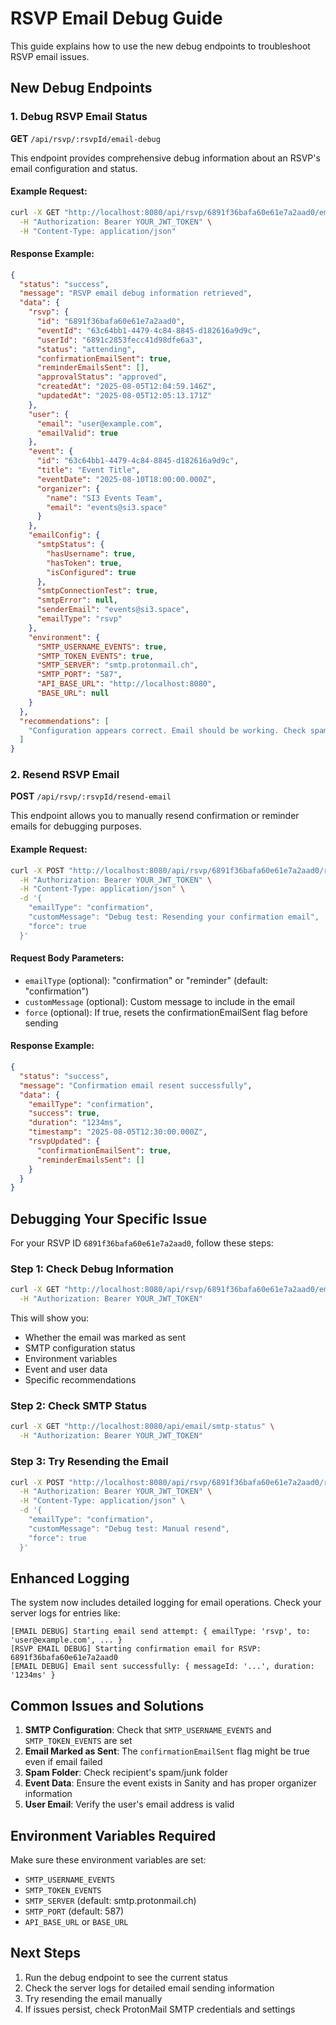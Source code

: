 # RSVP Email Debug Guide

This guide explains how to use the new debug endpoints to troubleshoot RSVP email issues.

## New Debug Endpoints

### 1. Debug RSVP Email Status
**GET** `/api/rsvp/:rsvpId/email-debug`

This endpoint provides comprehensive debug information about an RSVP's email configuration and status.

#### Example Request:
```bash
curl -X GET "http://localhost:8080/api/rsvp/6891f36bafa60e61e7a2aad0/email-debug" \
  -H "Authorization: Bearer YOUR_JWT_TOKEN" \
  -H "Content-Type: application/json"
```

#### Response Example:
```json
{
  "status": "success",
  "message": "RSVP email debug information retrieved",
  "data": {
    "rsvp": {
      "id": "6891f36bafa60e61e7a2aad0",
      "eventId": "63c64bb1-4479-4c84-8845-d182616a9d9c",
      "userId": "6891c2853fecc41d98dfe6a3",
      "status": "attending",
      "confirmationEmailSent": true,
      "reminderEmailsSent": [],
      "approvalStatus": "approved",
      "createdAt": "2025-08-05T12:04:59.146Z",
      "updatedAt": "2025-08-05T12:05:13.171Z"
    },
    "user": {
      "email": "user@example.com",
      "emailValid": true
    },
    "event": {
      "id": "63c64bb1-4479-4c84-8845-d182616a9d9c",
      "title": "Event Title",
      "eventDate": "2025-08-10T18:00:00.000Z",
      "organizer": {
        "name": "SI3 Events Team",
        "email": "events@si3.space"
      }
    },
    "emailConfig": {
      "smtpStatus": {
        "hasUsername": true,
        "hasToken": true,
        "isConfigured": true
      },
      "smtpConnectionTest": true,
      "smtpError": null,
      "senderEmail": "events@si3.space",
      "emailType": "rsvp"
    },
    "environment": {
      "SMTP_USERNAME_EVENTS": true,
      "SMTP_TOKEN_EVENTS": true,
      "SMTP_SERVER": "smtp.protonmail.ch",
      "SMTP_PORT": "587",
      "API_BASE_URL": "http://localhost:8080",
      "BASE_URL": null
    }
  },
  "recommendations": [
    "Configuration appears correct. Email should be working. Check spam folder or try resending."
  ]
}
```

### 2. Resend RSVP Email
**POST** `/api/rsvp/:rsvpId/resend-email`

This endpoint allows you to manually resend confirmation or reminder emails for debugging purposes.

#### Example Request:
```bash
curl -X POST "http://localhost:8080/api/rsvp/6891f36bafa60e61e7a2aad0/resend-email" \
  -H "Authorization: Bearer YOUR_JWT_TOKEN" \
  -H "Content-Type: application/json" \
  -d '{
    "emailType": "confirmation",
    "customMessage": "Debug test: Resending your confirmation email",
    "force": true
  }'
```

#### Request Body Parameters:
- `emailType` (optional): "confirmation" or "reminder" (default: "confirmation")
- `customMessage` (optional): Custom message to include in the email
- `force` (optional): If true, resets the confirmationEmailSent flag before sending

#### Response Example:
```json
{
  "status": "success",
  "message": "Confirmation email resent successfully",
  "data": {
    "emailType": "confirmation",
    "success": true,
    "duration": "1234ms",
    "timestamp": "2025-08-05T12:30:00.000Z",
    "rsvpUpdated": {
      "confirmationEmailSent": true,
      "reminderEmailsSent": []
    }
  }
}
```

## Debugging Your Specific Issue

For your RSVP ID `6891f36bafa60e61e7a2aad0`, follow these steps:

### Step 1: Check Debug Information
```bash
curl -X GET "http://localhost:8080/api/rsvp/6891f36bafa60e61e7a2aad0/email-debug" \
  -H "Authorization: Bearer YOUR_JWT_TOKEN"
```

This will show you:
- Whether the email was marked as sent
- SMTP configuration status
- Environment variables
- Event and user data
- Specific recommendations

### Step 2: Check SMTP Status
```bash
curl -X GET "http://localhost:8080/api/email/smtp-status" \
  -H "Authorization: Bearer YOUR_JWT_TOKEN"
```

### Step 3: Try Resending the Email
```bash
curl -X POST "http://localhost:8080/api/rsvp/6891f36bafa60e61e7a2aad0/resend-email" \
  -H "Authorization: Bearer YOUR_JWT_TOKEN" \
  -H "Content-Type: application/json" \
  -d '{
    "emailType": "confirmation",
    "customMessage": "Debug test: Manual resend",
    "force": true
  }'
```

## Enhanced Logging

The system now includes detailed logging for email operations. Check your server logs for entries like:

```
[EMAIL DEBUG] Starting email send attempt: { emailType: 'rsvp', to: 'user@example.com', ... }
[RSVP EMAIL DEBUG] Starting confirmation email for RSVP: 6891f36bafa60e61e7a2aad0
[EMAIL DEBUG] Email sent successfully: { messageId: '...', duration: '1234ms' }
```

## Common Issues and Solutions

1. **SMTP Configuration**: Check that `SMTP_USERNAME_EVENTS` and `SMTP_TOKEN_EVENTS` are set
2. **Email Marked as Sent**: The `confirmationEmailSent` flag might be true even if email failed
3. **Spam Folder**: Check recipient's spam/junk folder
4. **Event Data**: Ensure the event exists in Sanity and has proper organizer information
5. **User Email**: Verify the user's email address is valid

## Environment Variables Required

Make sure these environment variables are set:
- `SMTP_USERNAME_EVENTS`
- `SMTP_TOKEN_EVENTS`
- `SMTP_SERVER` (default: smtp.protonmail.ch)
- `SMTP_PORT` (default: 587)
- `API_BASE_URL` or `BASE_URL`

## Next Steps

1. Run the debug endpoint to see the current status
2. Check the server logs for detailed email sending information
3. Try resending the email manually
4. If issues persist, check ProtonMail SMTP credentials and settings
